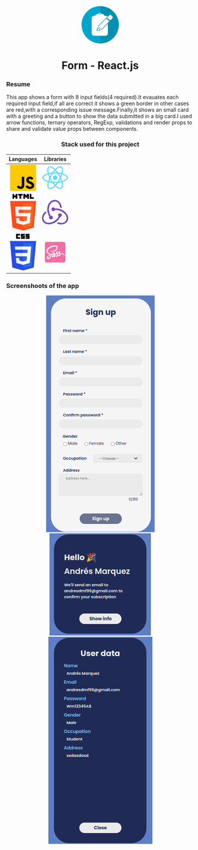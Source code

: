 <div style="text-align:center">
  <img src="./src/img/survey.png" alt="Survey" width="100px" heigth="100px" />
</div>


<div style="text-align:center">

# Form - React.js
</div>

### Resume

This app shows a form with 8 input fields(4 required).It evauates each required input field,if all are correct it shows a green border in other cases are red,with a corresponding issue message.Finally,it shows an small card with a greeting and a button to show the data submitted in a big card.I used arrow functions, ternary operators, RegExp, validations and render props to share and validate value props between components.

<div style="text-align:center">

### Stack used for this project

| Languages  | Libraries |
| ------------------------------ | ------------------------------ |
| <img src="./src/img/javascript.png" alt="JavaScript" width="70px" heigth="70px" />  | <img src="./src/img/react.png" alt="React" width="70px" heigth="70px" />  |
| <img src="./src/img/html.png" alt="Html5" width="70px" heigth="70px" />  | <img src="./src/img/redux.png" alt="Redux" width="70px" heigth="70px" />  |
| <img src="./src/img/css.png" alt="Css" width="70px" heigth="70px" />  | <img src="./src/img/sass.png" alt="Sass" width="70px" heigth="70px" />  |
</div>

### Screenshoots of the app

<div style="text-align:center">

<center><img src="./src/img/form.png" alt="Form" /><center>

<center><img src="./src/img/form-card1.png" alt="Survey" /><center>

<center><img src="./src/img/form-card2.png" alt="Survey" /><center>
</div>